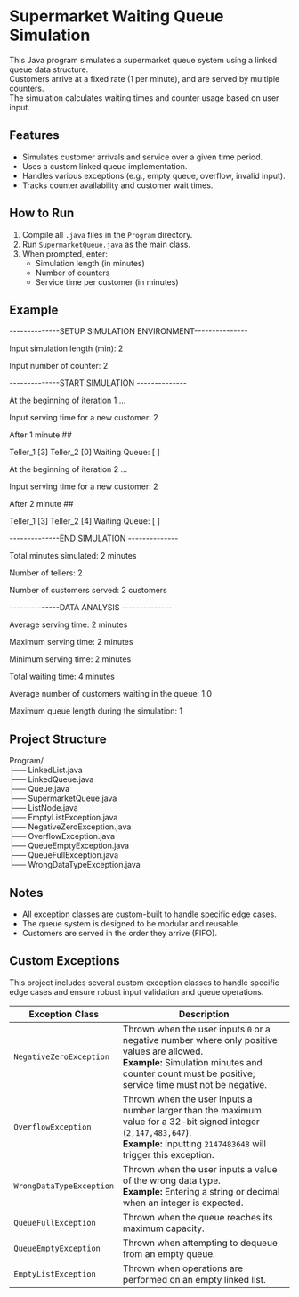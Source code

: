 # Supermarket Waiting Queue Simulation

This Java program simulates a supermarket queue system using a linked queue data structure.  
Customers arrive at a fixed rate (1 per minute), and are served by multiple counters.  
The simulation calculates waiting times and counter usage based on user input.

## Features

- Simulates customer arrivals and service over a given time period.
- Uses a custom linked queue implementation.
- Handles various exceptions (e.g., empty queue, overflow, invalid input).
- Tracks counter availability and customer wait times.

## How to Run

1. Compile all `.java` files in the `Program` directory.
2. Run `SupermarketQueue.java` as the main class.
3. When prompted, enter:
   - Simulation length (in minutes)
   - Number of counters
   - Service time per customer (in minutes)

## Example
--------------SETUP SIMULATION ENVIRONMENT---------------

Input simulation length (min): 2

Input number of counter: 2

--------------START SIMULATION --------------

At the beginning of iteration 1 ...

Input serving time for a new customer: 2

After 1 minute ##

Teller_1 [3] Teller_2 [0] Waiting Queue: [ ]

At the beginning of iteration 2 ...

Input serving time for a new customer: 2

After 2 minute ##

Teller_1 [3] Teller_2 [4] Waiting Queue: [ ]


--------------END SIMULATION --------------

Total minutes simulated: 2 minutes

Number of tellers: 2

Number of customers served: 2 customers


--------------DATA ANALYSIS --------------

Average serving time: 2 minutes

Maximum serving time: 2 minutes

Minimum serving time: 2 minutes

Total waiting time: 4 minutes

Average number of customers waiting in the queue: 1.0

Maximum queue length during the simulation: 1


## Project Structure

Program/  
├── LinkedList.java  
├── LinkedQueue.java  
├── Queue.java  
├── SupermarketQueue.java  
├── ListNode.java  
├── EmptyListException.java  
├── NegativeZeroException.java  
├── OverflowException.java  
├── QueueEmptyException.java  
├── QueueFullException.java  
├── WrongDataTypeException.java  

## Notes

- All exception classes are custom-built to handle specific edge cases.  
- The queue system is designed to be modular and reusable.  
- Customers are served in the order they arrive (FIFO).

## Custom Exceptions

This project includes several custom exception classes to handle specific edge cases and ensure robust input validation and queue operations.

| Exception Class             | Description |
|----------------------------|-------------|
| `NegativeZeroException`    | Thrown when the user inputs `0` or a negative number where only positive values are allowed. <br>**Example:** Simulation minutes and counter count must be positive; service time must not be negative. |
| `OverflowException`        | Thrown when the user inputs a number larger than the maximum value for a 32-bit signed integer (`2,147,483,647`). <br>**Example:** Inputting `2147483648` will trigger this exception. |
| `WrongDataTypeException`   | Thrown when the user inputs a value of the wrong data type. <br>**Example:** Entering a string or decimal when an integer is expected. |
| `QueueFullException`       | Thrown when the queue reaches its maximum capacity. |
| `QueueEmptyException`      | Thrown when attempting to dequeue from an empty queue. |
| `EmptyListException`       | Thrown when operations are performed on an empty linked list. |
